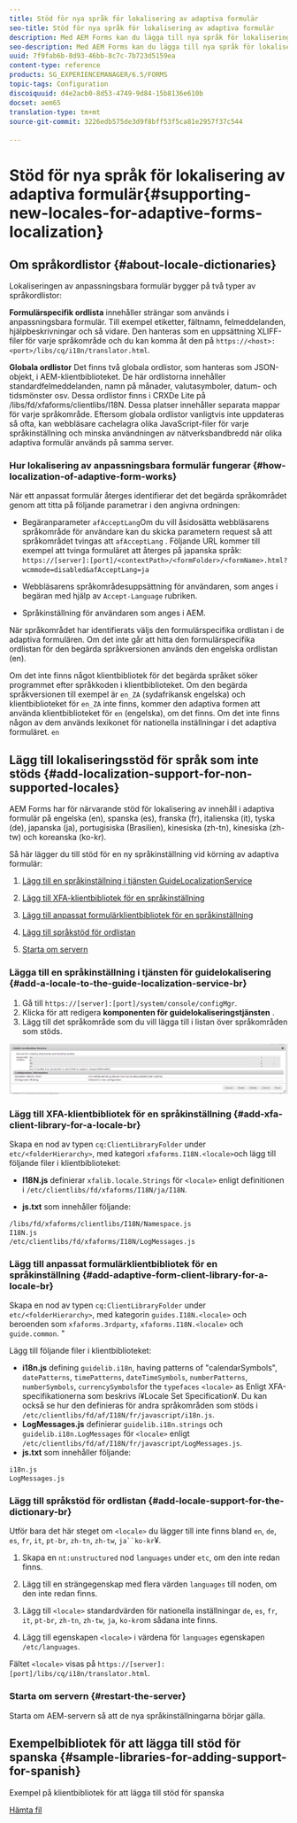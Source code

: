 ```yaml
---
title: Stöd för nya språk för lokalisering av adaptiva formulär
seo-title: Stöd för nya språk för lokalisering av adaptiva formulär
description: Med AEM Forms kan du lägga till nya språk för lokalisering av anpassningsbara formulär. De språkområden som stöds är som standard engelska, franska, tyska och japanska.
seo-description: Med AEM Forms kan du lägga till nya språk för lokalisering av anpassningsbara formulär. De språkområden som stöds är som standard engelska, franska, tyska och japanska.
uuid: 7f9fab6b-8d93-46bb-8c7c-7b723d5159ea
content-type: reference
products: SG_EXPERIENCEMANAGER/6.5/FORMS
topic-tags: Configuration
discoiquuid: d4e2acb0-8d53-4749-9d84-15b8136e610b
docset: aem65
translation-type: tm+mt
source-git-commit: 3226edb575de3d9f8bff53f5ca81e2957f37c544

---
```



# Stöd för nya språk för lokalisering av adaptiva formulär{#supporting-new-locales-for-adaptive-forms-localization}

## Om språkordlistor {#about-locale-dictionaries}

Lokaliseringen av anpassningsbara formulär bygger på två typer av språkordlistor:

**Formulärspecifik ordlista** innehåller strängar som används i anpassningsbara formulär. Till exempel etiketter, fältnamn, felmeddelanden, hjälpbeskrivningar och så vidare. Den hanteras som en uppsättning XLIFF-filer för varje språkområde och du kan komma åt den på `https://<host>:<port>/libs/cq/i18n/translator.html`.

**Globala ordlistor** Det finns två globala ordlistor, som hanteras som JSON-objekt, i AEM-klientbiblioteket. De här ordlistorna innehåller standardfelmeddelanden, namn på månader, valutasymboler, datum- och tidsmönster osv. Dessa ordlistor finns i CRXDe Lite på /libs/fd/xfaforms/clientlibs/I18N. Dessa platser innehåller separata mappar för varje språkområde. Eftersom globala ordlistor vanligtvis inte uppdateras så ofta, kan webbläsare cachelagra olika JavaScript-filer för varje språkinställning och minska användningen av nätverksbandbredd när olika adaptiva formulär används på samma server.

### Hur lokalisering av anpassningsbara formulär fungerar {#how-localization-of-adaptive-form-works}

När ett anpassat formulär återges identifierar det det begärda språkområdet genom att titta på följande parametrar i den angivna ordningen:

* Begäranparameter `afAcceptLang`Om du vill åsidosätta webbläsarens språkområde för användare kan du skicka parametern request så att språkområdet tvingas att `afAcceptLang` . Följande URL kommer till exempel att tvinga formuläret att återges på japanska språk:
   `https://[server]:[port]/<contextPath>/<formFolder>/<formName>.html?wcmmode=disabled&afAcceptLang=ja`

* Webbläsarens språkområdesuppsättning för användaren, som anges i begäran med hjälp av `Accept-Language` rubriken.

* Språkinställning för användaren som anges i AEM.

När språkområdet har identifierats väljs den formulärspecifika ordlistan i de adaptiva formulären. Om det inte går att hitta den formulärspecifika ordlistan för den begärda språkversionen används den engelska ordlistan (en).

Om det inte finns något klientbibliotek för det begärda språket söker programmet efter språkkoden i klientbiblioteket. Om den begärda språkversionen till exempel är `en_ZA` (sydafrikansk engelska) och klientbiblioteket för `en_ZA` inte finns, kommer den adaptiva formen att använda klientbiblioteket för `en` (engelska), om det finns. Om det inte finns någon av dem används lexikonet för nationella inställningar i det adaptiva formuläret. `en`

## Lägg till lokaliseringsstöd för språk som inte stöds {#add-localization-support-for-non-supported-locales}

AEM Forms har för närvarande stöd för lokalisering av innehåll i adaptiva formulär på engelska (en), spanska (es), franska (fr), italienska (it), tyska (de), japanska (ja), portugisiska (Brasilien), kinesiska (zh-tn), kinesiska (zh-tw) och koreanska (ko-kr).

Så här lägger du till stöd för en ny språkinställning vid körning av adaptiva formulär:

1. [Lägg till en språkinställning i tjänsten GuideLocalizationService](../../forms/using/supporting-new-language-localization.md#p-add-a-locale-to-the-guide-localization-service-br-p)

1. [Lägg till XFA-klientbibliotek för en språkinställning](../../forms/using/supporting-new-language-localization.md#p-add-xfa-client-library-for-a-locale-br-p)

1. [Lägg till anpassat formulärklientbibliotek för en språkinställning](../../forms/using/supporting-new-language-localization.md#p-add-adaptive-form-client-library-for-a-locale-br-p)
1. [Lägg till språkstöd för ordlistan](../../forms/using/supporting-new-language-localization.md#p-add-locale-support-for-the-dictionary-br-p)
1. [Starta om servern](../../forms/using/supporting-new-language-localization.md#p-restart-the-server-p)

### Lägga till en språkinställning i tjänsten för guidelokalisering {#add-a-locale-to-the-guide-localization-service-br}

1. Gå till `https://[server]:[port]/system/console/configMgr`.
1. Klicka för att redigera **komponenten för guidelokaliseringstjänsten** .
1. Lägg till det språkområde som du vill lägga till i listan över språkområden som stöds.

![GuideLocalizationService](assets/configservice.png)

### Lägg till XFA-klientbibliotek för en språkinställning {#add-xfa-client-library-for-a-locale-br}

Skapa en nod av typen `cq:ClientLibraryFolder` under `etc/<folderHierarchy>`, med kategori `xfaforms.I18N.<locale>`och lägg till följande filer i klientbiblioteket:

* **I18N.js** definierar `xfalib.locale.Strings` för `<locale>` enligt definitionen i `/etc/clientlibs/fd/xfaforms/I18N/ja/I18N`.

* **js.txt** som innehåller följande:

```
/libs/fd/xfaforms/clientlibs/I18N/Namespace.js
I18N.js
/etc/clientlibs/fd/xfaforms/I18N/LogMessages.js
```

### Lägg till anpassat formulärklientbibliotek för en språkinställning {#add-adaptive-form-client-library-for-a-locale-br}

Skapa en nod av typen `cq:ClientLibraryFolder` under `etc/<folderHierarchy>`, med kategorin `guides.I18N.<locale>` och beroenden som `xfaforms.3rdparty`, `xfaforms.I18N.<locale>` och `guide.common`. &quot;

Lägg till följande filer i klientbiblioteket:

* **i18n.js** defining `guidelib.i18n`, having patterns of &quot;calendarSymbols&quot;, `datePatterns`, `timePatterns`, `dateTimeSymbols`, `numberPatterns`, `numberSymbols`, `currencySymbols`for the `typefaces` `<locale>` [](https://helpx.adobe.com/content/dam/Adobe/specs/xfa_spec_3_3.pdf)as Enligt XFA-specifikationerna som beskrivs i¥Locale Set Specification¥. Du kan också se hur den definieras för andra språkområden som stöds i `/etc/clientlibs/fd/af/I18N/fr/javascript/i18n.js`.
* **LogMessages.js** definierar `guidelib.i18n.strings` och `guidelib.i18n.LogMessages` för `<locale>` enligt `/etc/clientlibs/fd/af/I18N/fr/javascript/LogMessages.js`.
* **js.txt** som innehåller följande:

```
i18n.js
LogMessages.js
```

### Lägg till språkstöd för ordlistan {#add-locale-support-for-the-dictionary-br}

Utför bara det här steget om `<locale>` du lägger till inte finns bland `en`, `de`, `es`, `fr`, `it`, `pt-br`, `zh-tn`, `zh-tw`, `ja``ko-kr`¥.

1. Skapa en `nt:unstructured` nod `languages` under `etc`, om den inte redan finns.

1. Lägg till en strängegenskap med flera värden `languages` till noden, om den inte redan finns.
1. Lägg till `<locale>` standardvärden för nationella inställningar `de`, `es`, `fr`, `it`, `pt-br`, `zh-tn`, `zh-tw`, `ja`, `ko-kr`om sådana inte finns.

1. Lägg till egenskapen `<locale>` i värdena för `languages` egenskapen `/etc/languages`.

Fältet `<locale>` visas på `https://[server]:[port]/libs/cq/i18n/translator.html`.

### Starta om servern {#restart-the-server}

Starta om AEM-servern så att de nya språkinställningarna börjar gälla.

## Exempelbibliotek för att lägga till stöd för spanska {#sample-libraries-for-adding-support-for-spanish}

Exempel på klientbibliotek för att lägga till stöd för spanska

[Hämta fil](assets/sample.zip)
